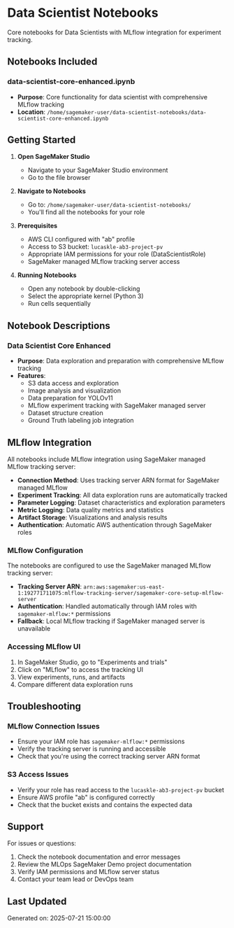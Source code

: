 # Data Scientist Notebooks

Core notebooks for Data Scientists with MLflow integration for experiment tracking.

## Notebooks Included

### data-scientist-core-enhanced.ipynb

- **Purpose**: Core functionality for data scientist with comprehensive MLflow tracking
- **Location**: `/home/sagemaker-user/data-scientist-notebooks/data-scientist-core-enhanced.ipynb`

## Getting Started

1. **Open SageMaker Studio**
   - Navigate to your SageMaker Studio environment
   - Go to the file browser

2. **Navigate to Notebooks**
   - Go to: `/home/sagemaker-user/data-scientist-notebooks/`
   - You'll find all the notebooks for your role

3. **Prerequisites**
   - AWS CLI configured with "ab" profile
   - Access to S3 bucket: `lucaskle-ab3-project-pv`
   - Appropriate IAM permissions for your role (DataScientistRole)
   - SageMaker managed MLflow tracking server access

4. **Running Notebooks**
   - Open any notebook by double-clicking
   - Select the appropriate kernel (Python 3)
   - Run cells sequentially

## Notebook Descriptions

### Data Scientist Core Enhanced
- **Purpose**: Data exploration and preparation with comprehensive MLflow tracking
- **Features**:
  - S3 data access and exploration
  - Image analysis and visualization
  - Data preparation for YOLOv11
  - MLflow experiment tracking with SageMaker managed server
  - Dataset structure creation
  - Ground Truth labeling job integration

## MLflow Integration

All notebooks include MLflow integration using SageMaker managed MLflow tracking server:

- **Connection Method**: Uses tracking server ARN format for SageMaker managed MLflow
- **Experiment Tracking**: All data exploration runs are automatically tracked
- **Parameter Logging**: Dataset characteristics and exploration parameters
- **Metric Logging**: Data quality metrics and statistics
- **Artifact Storage**: Visualizations and analysis results
- **Authentication**: Automatic AWS authentication through SageMaker roles

### MLflow Configuration

The notebooks are configured to use the SageMaker managed MLflow tracking server:
- **Tracking Server ARN**: `arn:aws:sagemaker:us-east-1:192771711075:mlflow-tracking-server/sagemaker-core-setup-mlflow-server`
- **Authentication**: Handled automatically through IAM roles with `sagemaker-mlflow:*` permissions
- **Fallback**: Local MLflow tracking if SageMaker managed server is unavailable

### Accessing MLflow UI

1. In SageMaker Studio, go to "Experiments and trials"
2. Click on "MLflow" to access the tracking UI
3. View experiments, runs, and artifacts
4. Compare different data exploration runs

## Troubleshooting

### MLflow Connection Issues
- Ensure your IAM role has `sagemaker-mlflow:*` permissions
- Verify the tracking server is running and accessible
- Check that you're using the correct tracking server ARN format

### S3 Access Issues
- Verify your role has read access to the `lucaskle-ab3-project-pv` bucket
- Ensure AWS profile "ab" is configured correctly
- Check that the bucket exists and contains the expected data

## Support

For issues or questions:
1. Check the notebook documentation and error messages
2. Review the MLOps SageMaker Demo project documentation
3. Verify IAM permissions and MLflow server status
4. Contact your team lead or DevOps team

## Last Updated

Generated on: 2025-07-21 15:00:00
